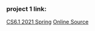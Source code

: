 ### project 1 link:
[CS6.1 2021 Spring](https://cs61a.org/proj/hog/)
[Online Source](http://composingprograms.com/projects.html)